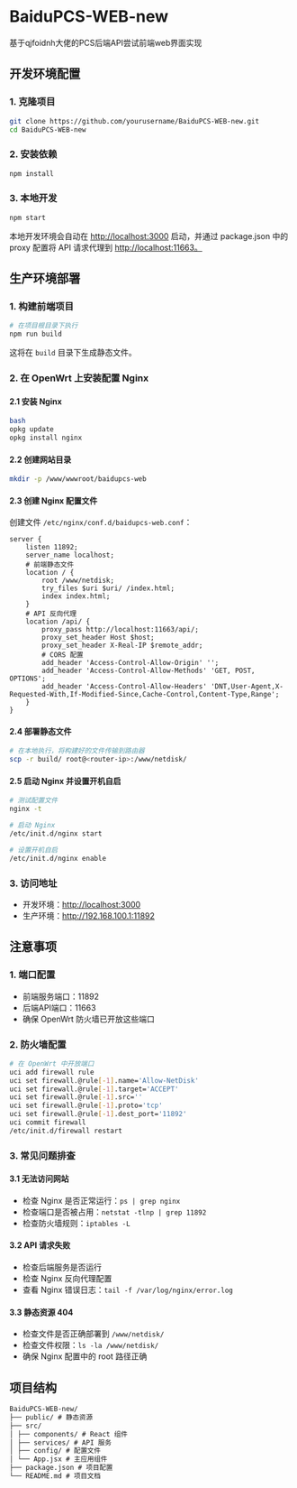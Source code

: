 # BaiduPCS-WEB-new

基于qjfoidnh大佬的PCS后端API尝试前端web界面实现

## 开发环境配置

### 1. 克隆项目

```bash
git clone https://github.com/yourusername/BaiduPCS-WEB-new.git
cd BaiduPCS-WEB-new
```

### 2. 安装依赖

```bash
npm install
```

### 3. 本地开发

```bash
npm start
```

本地开发环境会自动在 <http://localhost:3000> 启动，并通过 package.json 中的 proxy 配置将 API 请求代理到 <http://localhost:11663。>

## 生产环境部署

### 1. 构建前端项目

```bash
# 在项目根目录下执行
npm run build
```

这将在 `build` 目录下生成静态文件。

### 2. 在 OpenWrt 上安装配置 Nginx

#### 2.1 安装 Nginx

```bash
bash
opkg update
opkg install nginx
```

#### 2.2 创建网站目录

```bash
mkdir -p /www/wwwroot/baidupcs-web
```

#### 2.3 创建 Nginx 配置文件

创建文件 `/etc/nginx/conf.d/baidupcs-web.conf`：

```nginx
server {
    listen 11892;
    server_name localhost;
    # 前端静态文件
    location / {
        root /www/netdisk;
        try_files $uri $uri/ /index.html;
        index index.html;
    }
    # API 反向代理
    location /api/ {
        proxy_pass http://localhost:11663/api/;
        proxy_set_header Host $host;
        proxy_set_header X-Real-IP $remote_addr;
        # CORS 配置
        add_header 'Access-Control-Allow-Origin' '';
        add_header 'Access-Control-Allow-Methods' 'GET, POST, OPTIONS';
        add_header 'Access-Control-Allow-Headers' 'DNT,User-Agent,X-Requested-With,If-Modified-Since,Cache-Control,Content-Type,Range';
    }
}
```

#### 2.4 部署静态文件

```bash
# 在本地执行，将构建好的文件传输到路由器
scp -r build/ root@<router-ip>:/www/netdisk/
```

#### 2.5 启动 Nginx 并设置开机自启

```bash
# 测试配置文件
nginx -t

# 启动 Nginx
/etc/init.d/nginx start

# 设置开机自启
/etc/init.d/nginx enable
```

### 3. 访问地址

- 开发环境：<http://localhost:3000>
- 生产环境：<http://192.168.100.1:11892>

## 注意事项

### 1. 端口配置

- 前端服务端口：11892
- 后端API端口：11663
- 确保 OpenWrt 防火墙已开放这些端口

### 2. 防火墙配置

```bash
# 在 OpenWrt 中开放端口
uci add firewall rule
uci set firewall.@rule[-1].name='Allow-NetDisk'
uci set firewall.@rule[-1].target='ACCEPT'
uci set firewall.@rule[-1].src=''
uci set firewall.@rule[-1].proto='tcp'
uci set firewall.@rule[-1].dest_port='11892'
uci commit firewall
/etc/init.d/firewall restart
```

### 3. 常见问题排查

#### 3.1 无法访问网站

- 检查 Nginx 是否正常运行：`ps | grep nginx`
- 检查端口是否被占用：`netstat -tlnp | grep 11892`
- 检查防火墙规则：`iptables -L`

#### 3.2 API 请求失败

- 检查后端服务是否运行
- 检查 Nginx 反向代理配置
- 查看 Nginx 错误日志：`tail -f /var/log/nginx/error.log`

#### 3.3 静态资源 404

- 检查文件是否正确部署到 `/www/netdisk/`
- 检查文件权限：`ls -la /www/netdisk/`
- 确保 Nginx 配置中的 root 路径正确

## 项目结构

```txt
BaiduPCS-WEB-new/
├── public/ # 静态资源
├── src/
│ ├── components/ # React 组件
│ ├── services/ # API 服务
│ ├── config/ # 配置文件
│ └── App.jsx # 主应用组件
├── package.json # 项目配置
└── README.md # 项目文档
```
